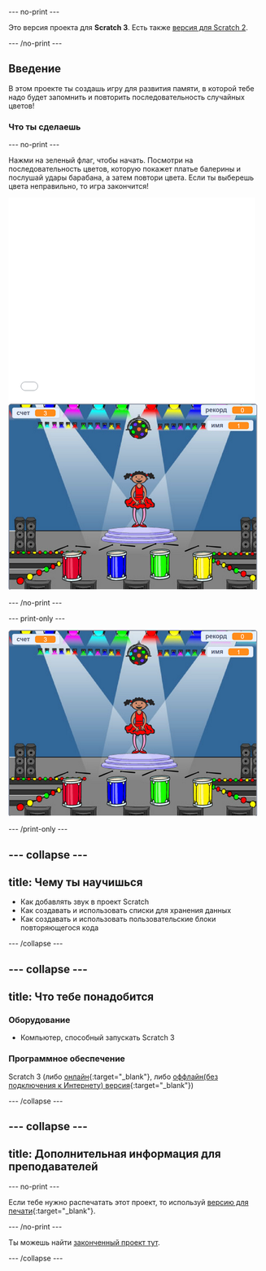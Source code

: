 --- no-print ---

Это версия проекта для **Scratch 3**. Есть также [версия для Scratch 2](https://projects.raspberrypi.org/ru-RU/projects/memory-scratch2).

--- /no-print ---

## Введение

В этом проекте ты создашь игру для развития памяти, в которой тебе надо будет запомнить и повторить последовательность случайных цветов!

### Что ты сделаешь

--- no-print ---

Нажми на зеленый флаг, чтобы начать. Посмотри на последовательность цветов, которую покажет платье балерины и послушай удары барабана, а затем повтори цвета. Если ты выберешь цвета неправильно, то игра закончится!

<div class="scratch-preview">
  <iframe allowtransparency="true" width="485" height="402" src="//scratch.mit.edu/projects/embed/417335256/?autostart=false" frameborder="0" allowfullscreen scrolling="no" mark="crwd-mark"></iframe> <img src="images/screenshot.png" />
</div>

--- /no-print ---

--- print-only ---

![скриншот законченной игры](images/screenshot.png)

--- /print-only ---

--- collapse ---
---
title: Чему ты научишься
---

+ Как добавлять звук в проект Scratch
+ Как создавать и использовать списки для хранения данных
+ Как создавать и использовать пользовательские блоки повторяющегося кода

--- /collapse ---

--- collapse ---
---
title: Что тебе понадобится
---

### Оборудование

+ Компьютер, способный запускать Scratch 3

### Программное обеспечение

Scratch 3 (либо [онлайн](https://rpf.io/scratchon){:target="_blank"}, либо [оффлайн(без подключения к Интернету) версия](https://rpf.io/scratchoff){:target="_blank"})

--- /collapse ---

--- collapse ---
---
title: Дополнительная информация для преподавателей
---

--- no-print ---

Если тебе нужно распечатать этот проект, то используй [версию для печати](https://projects.raspberrypi.org/ru-RU/projects/memory/print){:target="_blank"}.

--- /no-print ---

Ты можешь найти [законченный проект тут](http://rpf.io/p/ru-RU/memory-get).

--- /collapse ---
